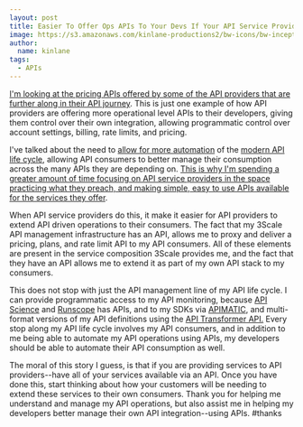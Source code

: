 ```yaml
---
layout: post
title: Easier To Offer Ops APIs To Your Devs If Your API Service Provider Has APIs
image: https://s3.amazonaws.com/kinlane-productions2/bw-icons/bw-inception.png
author:
  name: kinlane
tags:
  - APIs
---
```

[I'm looking at the pricing APIs offered by some of the API providers that are further along in their API journey](http://apievangelist.com/2015/12/12/apis-in-the-most-mature-sectors-have-pricing-apis/). This is just one example of how API providers are offering more operational level APIs to their developers, giving them control over their own integration, allowing programmatic control over account settings, billing, rate limits, and pricing.

I've talked about the need to [allow for more automation](http://apievangelist.com/2014/12/16/with-number-of-apis-continuing-to-grow-account-automation-will-be-key/) of the [modern API life cycle](http://apievangelist.com/2015/11/29/the-api-lifecycle-my-talk-from-defrag-and-apistrat/), allowing API consumers to better manage their consumption across the many APIs they are depending on. [This is why I'm spending a greater amount of time focusing on API service providers in the space practicing what they preach, and making simple, easy to use APIs available for the services they offer](http://apievangelist.com/2015/11/30/making-sure-everything-you-offer-as-an-api-service-provider-is-portable/).

When API service providers do this, it make it easier for API providers to extend API driven operations to their consumers. The fact that my 3Scale API management infrastructure has an API, allows me to proxy and deliver a pricing, plans, and rate limit API to my API consumers. All of these elements are present in the service composition 3Scale provides me, and the fact that they have an API allows me to extend it as part of my own API stack to my consumers.

This does not stop with just the API management line of my API life cycle. I can provide programmatic access to my API monitoring, because [API Science](http://apis.how/h1h2mnxnc4) and [Runscope](http://apis.how/8nlsropidv) has APIs, and to my SDKs via [APIMATIC](http://apis.how/ix4raakqkd), and multi-format versions of my API definitions using the [API Transformer API.](http://apis.how/okfoexmpcm) Every stop along my API life cycle involves my API consumers, and in addition to me being able to automate my API operations using APIs, my developers should be able to automate their API consumption as well.

The moral of this story I guess, is that if you are providing services to API providers--have all of your services available via an API. Once you have done this, start thinking about how your customers will be needing to extend these services to their own consumers. Thank you for helping me understand and manage my API operations, but also assist me in helping my developers better manage their own API integration--using APIs. #thanks
